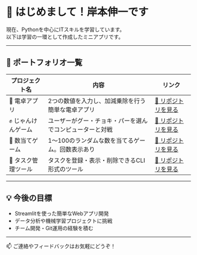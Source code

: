 # 👋 はじめまして！岸本伸一です

現在、Pythonを中心にITスキルを学習しています。  
以下は学習の一環として作成したミニアプリです。

---

## 📂 ポートフォリオ一覧

| プロジェクト名 | 内容 | リンク |
|----------------|------|--------|
| 🧮 電卓アプリ | 2つの数値を入力し、加減乗除を行う簡単な電卓アプリ | [🔗 リポジトリを見る](https://github.com/shinichikishimoto/tutorial_calculator) |
| ✊ じゃんけんゲーム | ユーザーがグー・チョキ・パーを選んでコンピューターと対戦 | [🔗 リポジトリを見る](https://github.com/shinichikishimoto/tutorial-janken-game) |
| 🔢 数当てゲーム | 1～100のランダムな数を当てるゲーム。回数表示あり | [🔗 リポジトリを見る](https://github.com/shinichikishimoto/tutorial_number_guess) |
| 📝 タスク管理ツール | タスクを登録・表示・削除できるCLI形式のツール | [🔗 リポジトリを見る](https://github.com/shinichikishimoto/tutorial_task_manager) |

---

## 💡 今後の目標

- Streamlitを使った簡単なWebアプリ開発
- データ分析や機械学習プロジェクトに挑戦
- チーム開発・Git運用の経験を積む

---

📫 ご連絡やフィードバックはお気軽にどうぞ！
